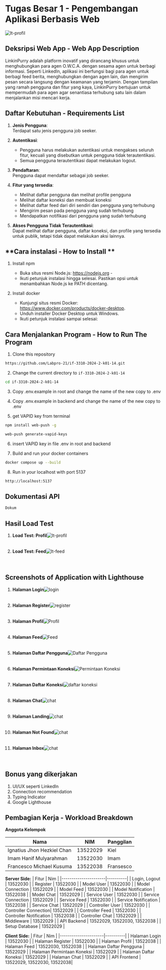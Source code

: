 # Tugas Besar 1 - Pengembangan Aplikasi Berbasis Web

![lt-profil](./frontend/public/images/linkedin.png)<br/>

## **Deksripsi Web App - Web App Description**

LinkinPurry adalah platform inovatif yang dirancang khusus untuk menghubungkan para agen O.W.C.A. dengan sesama agen untuk berbagi informasi. Seperti LinkedIn, aplikasi ini berfungsi bagi para agen untuk berbagi feed berita, menghubungkan dengan agen lain, dan mengirim pesan secara langsung dengan keamanan yang terjamin. Dengan tampilan yang ramah pengguna dan fitur yang kaya, LinkinPurry bertujuan untuk mempermudah para agen agar senantiasa terhubung satu lain dalam menjalankan misi mencari kerja.

## **Daftar Kebutuhan - Requirements List**

1. **Jenis Pengguna**:  
   Terdapat satu jenis pengguna job seeker.

2. **Autentikasi**:

   - Pengguna harus melakukan autentikasi untuk mengakses seluruh fitur, kecuali yang disebutkan untuk pengguna tidak terautentikasi.
   - Semua pengguna terautentikasi dapat melakukan logout.

3. **Pendaftaran**:  
   Pengguna dapat mendaftar sebagai job seeker.

5. **Fitur yang tersedia**:

   - Melihat daftar pengguna dan melihat profile pengguna
   - Melihat daftar koneksi dan membuat koneksi
   - Melihat daftar feed dari diri sendiri dan pengguna yang terhubung
   - Mengirim pesan pada pengguna yang sudah terhubung 
   - Mendapatkan notifikasi dari pengguna yang sudah terhubung

6. **Akses Pengguna Tidak Terautentikasi**:  
   Dapat melihat daftar pengguna, daftar koneksi, dan profile yang tersedia untuk publik, tetapi tidak dapat melakukan aksi lainnya.

## **Cara instalasi - How to Install **
1. Install npm
   - Buka situs resmi Node.js: https://nodejs.org - 
   - Ikuti petunjuk instalasi hingga selesai. Pastikan opsi untuk menambahkan Node.js ke PATH dicentang.

2. Install docker
   - Kunjungi situs resmi Docker: https://www.docker.com/products/docker-desktop.
   - Unduh installer Docker Desktop untuk Windows.
   - Ikuti petunjuk instalasi sampai selesai:

## **Cara Menjalankan Program - How to Run The Program**

1. Clone this repository

```sh
https://github.com/Labpro-21/if-3310-2024-2-k01-14.git
```

2. Change the current directory to `if-3310-2024-2-k01-14`

```sh
cd if-3310-2024-2-k01-14
```

3. Copy .env.example in root and change the name of the new copy to .env

4. Copy .env.example in backend and change the name of the new copy to .env

5. get VAPID key from terminal
```sh
npm install web-push -g

web-push generate-vapid-keys
```

6. insert VAPID key in file .env in root and backend

7. Build and run your docker containers

```sh
docker compose up --build
```

8. Run in your localhost with port 5137

```sh
http://localhost:5137
```

## Dokumentasi API
```sh
Dokum
```

## Hasil Load Test
1. <strong>Load Test: Profil</strong>![lt-profil](./frontend/public/images/load_test_profil.jpg)<br/><br/><br/>
1. <strong>Load Test: Feed</strong>![lt-feed](./frontend/public/images/load_test_feed.png)<br/><br/><br/>

## **Screenshots of Application with Lighthouse**
1. <strong>Halaman Login</strong>![login](./images/login.png)<br/><br/><br/>
2. <strong>Halaman Register</strong>![register](./images/register.png)<br/><br/><br/>
3. <strong>Halaman Profil</strong>![Profil](./images/profile.png)<br/><br/><br/>
4. <strong>Halaman Feed</strong>![Feed](./images/feed.png)<br/><br/><br/>
5. <strong>Halaman Daftar Pengguna</strong>![Daftar Pengguna](./images/users.png)<br/><br/><br/>
6. <strong>Halaman Permintaan Koneksi</strong>![Permintaan Koneksi](./images/requests.png)<br/><br/><br/>
7. <strong>Halaman Daftar Koneksi</strong>![daftar koneksi](./images/connections.png)<br/><br/><br/>
8. <strong>Halaman Chat</strong>![chat](./images/chat.png)<br/><br/><br/>
9. <strong>Halaman Landing</strong>![chat](./images/landing-page.png)<br/><br/><br/>
10. <strong>Halaman Not Found</strong>![chat](./images/not-found.png)<br/><br/><br/>
11. <strong>Halaman Inbox</strong>![chat](./images/inbox.png)<br/><br/><br/>

## **Bonus yang dikerjakan**

1. UI/UX seperti LinkedIn
2. Connection recommendation
3. Typing Indicator
4. Google Lighthouse

## **Pembagian Kerja - Workload Breakdown**

**Anggota Kelompok**

| Nama            | NIM      | Panggilan |
| --------------- | -------- | --------- |
| Ignatius Jhon Hezkiel Chan | 13522029 | Kiel     |
| Imam Hanif Mulyarahman  | 13522030 | Imam     |
| Francesco Michael Kusuma   | 13522038 | Fransesco   |

**Server Side:**
| Fitur | Nim |
|----------------------|----------|
| Login, Logout        | 13522030 |
| Register             | 13522030 |
| Model User           | 13522030 |
| Model Connection     | 13522029 |
| Model Feed           | 13522030 |
| Model Notification   | 13522038 |
| Model Chat           | 13522029 |
| Service User         | 13522030 |
| Service Connection   | 13522029 |
| Service Feed         | 13522030 |
| Service Notification | 13522038 |
| Service Chat         | 13522029 |
| Controller User      | 13522030 |
| Controller Connection| 13522029 |
| Controller Feed      | 13522030 |
| Controller Notification | 13522038 |
| Controller Chat      | 13522029 |
| Middleware           | 13522029 |
| API Backend          | 13522029, 13522030, 13522038 |
| Setup Database       | 13522029 |

**Client Side:**
| Fitur | Nim |
|----------------------|----------|
| Halaman Login | 13522030 |
| Halaman Register | 13522030 |
| Halaman Profil | 13522038 |
| Halaman Feed | 13522030, 13522038 |
| Halaman Daftar Pengguna | 13522029 |
| Halaman Permintaan Koneksi | 13522029 |
| Halaman Daftar Koneksi | 13522029 |
| Halaman Chat | 13522029 |
| API Frontend | 13522029, 13522030, 13522038|